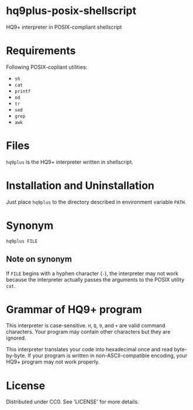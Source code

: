 # hq9plus-posix-shellscript
HQ9+ interpreter in POSIX-compliant shellscript

# Requirements
Following POSIX-copliant utilities:
* `sh`
* `cat`
* `printf`
* `od`
* `tr`
* `sed`
* `grep`
* `awk`

# Files
`hq9plus` is the HQ9+ interpreter written in shellscript.

# Installation and Uninstallation
Just place `hq9plus` to the directory described in environment variable `PATH`.

# Synonym
```
hq9plus FILE
```

## Note on synonym
If `FILE` begins with a hyphen character (`-`), 
the interpreter may not work because the interpreter actually passes 
the arguments to the POSIX utility `cat`.

# Grammar of HQ9+ program
This interpreter is case-sensitive. `H`, `Q`, `9`, and `+` are valid command characters.
Your program may contain other characters but they are ignored.

This interpreter translates your code into hexadecimal once and read byte-by-byte.
If your program is written in non-ASCII-compatible encoding, your HQ9+ program may not work properly.

# License
Distributed under CC0. See 'LICENSE' for more details.
